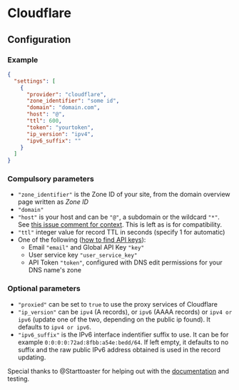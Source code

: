 # Cloudflare

## Configuration

### Example

```json
{
  "settings": [
    {
      "provider": "cloudflare",
      "zone_identifier": "some id",
      "domain": "domain.com",
      "host": "@",
      "ttl": 600,
      "token": "yourtoken",
      "ip_version": "ipv4",
      "ipv6_suffix": ""
    }
  ]
}
```

### Compulsory parameters

- `"zone_identifier"` is the Zone ID of your site, from the domain overview page written as *Zone ID*
- `"domain"`
- `"host"` is your host and can be `"@"`, a subdomain or the wildcard `"*"`.
See [this issue comment for context](https://github.com/qdm12/ddns-updater/issues/243#issuecomment-928313949). This is left as is for compatibility.
- `"ttl"` integer value for record TTL in seconds (specify 1 for automatic)
- One of the following ([how to find API keys](https://developers.cloudflare.com/fundamentals/api/get-started/)):
  - Email `"email"` and Global API Key `"key"`
  - User service key `"user_service_key"`
  - API Token `"token"`, configured with DNS edit permissions for your DNS name's zone

### Optional parameters

- `"proxied"` can be set to `true` to use the proxy services of Cloudflare
- `"ip_version"` can be `ipv4` (A records), or `ipv6` (AAAA records) or `ipv4 or ipv6` (update one of the two, depending on the public ip found). It defaults to `ipv4 or ipv6`.
- `"ipv6_suffix"` is the IPv6 interface indentifier suffix to use. It can be for example `0:0:0:0:72ad:8fbb:a54e:bedd/64`. If left empty, it defaults to no suffix and the raw public IPv6 address obtained is used in the record updating.

Special thanks to @Starttoaster for helping out with the [documentation](https://gist.github.com/Starttoaster/07d568c2a99ad7631dd776688c988326) and testing.
